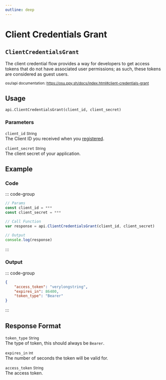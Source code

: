 ```yaml
---
outline: deep
---
```


# Client Credentials Grant <Badge type="tip" text="POST"/>

## `ClientCredentialsGrant`

The client credential flow provides a way for developers to get access tokens that do not have associated user permissions; as such, these tokens are considered as guest users.

<small>osu!api documentation: https://osu.ppy.sh/docs/index.html#client-credentials-grant</small>

## Usage

`api.ClientCredentialsGrant(client_id, client_secret)`

### Parameters

`client_id` <small>String</small><br>
The Client ID you received when you [registered](https://osu.ppy.sh/home/account/edit#new-oauth-application).

`client_secret` <small>String</small><br>
The client secret of your application.

## Example

### Code

::: code-group
```js [code.gs]
// Params
const client_id = ***
const client_secret = ***

// Call Function
var response = api.ClientCredentialsGrant(client_id, client_secret)

// Output
console.log(response)
```
:::

### Output

::: code-group
```json [console]
{
    "access_token": "verylongstring",
    "expires_in": 86400,
    "token_type": "Bearer"
}
```
:::

## Response Format

`token_type` <small>String</small><br>
The type of token, this should always be `Bearer`.

`expires_in` <small>Int</small><br>
The number of seconds the token will be valid for.

`access_token` <small>String</small><br>
The access token.